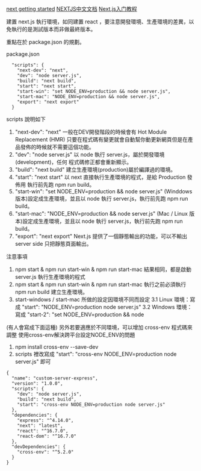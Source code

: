 
[next getting started](https://nextjs.frontendx.cn/docs/#%E7%A6%81%E6%AD%A2%E6%96%87%E4%BB%B6%E8%B7%AF%E7%94%B1)
[NEXTJS中文文档](https://raoenhui.github.io/nextjs/2018/08/31/Nextjs%E4%B8%AD%E6%96%87%E6%96%87%E6%A1%A3/)
[Next.js入门教程](https://www.chkui.com/article/react/nextjs_getting_starting)

建置 next.js 執行環境，如同建置 react ，要注意開發環境、生產環境的差異，以免執行的是測試版本而非做最終版本。

重點在於 package.json 的規劃。

package.json 

```json=
  "scripts": {
    "next-dev": "next",
    "dev": "node server.js",
    "build": "next build",
    "start": "next start",
    "start-win": "set NODE_ENV=production && node server.js",
    "start-mac": "NODE_ENV=production && node server.js",
    "export": "next export"
  }
```
scripts 說明如下
1. "next-dev": "next" 一般在DEV開發階段的時候會有 Hot Module Replacement (HMR) 只要在程式碼有變更就會自動幫你動更新網頁但是在產品發佈的時候就不需要這個功能。
2. "dev": "node server.js" 以 node 執行 server.js，屬於開發環境(development)，任何 程式碼修正都會重新顯示。
3. "build": "next build" 建立生產環境(production)屬於編譯過的環境。
4. "start": "next start" 以 next 直接執行生產環境的程式，是給 Production 發佈用 執行前先跑 npm run build。
5. "start-win": "set NODE_ENV=production && node server.js" (Winddows版本)設定成生產環境，並且以 node 執行 server.js，執行前先跑 npm run build。
6. "start-mac": "NODE_ENV=production && node server.js" (Mac / Linux 版本)設定成生產環境，並且以 node 執行 server.js，執行前先跑 npm run build。
6. "export": "next export" Next.js 提供了一個靜態輸出的功能，可以不輸出server side 只把靜態頁面輸出。

注意事項
1. npm start & npm run start-win & npm run start-mac 結果相同，都是啟動 server.js 執行生產環境的程式
2. npm start & npm run start-win & npm run start-mac 執行之前必須執行 npm run build 建立生產環境。
3. start-windows / start-mac 所做的設定因環境不同而設定
3.1 Linux 環境：寫成 "start": "NODE_ENV=production node server.js"
3.2 Windows 環境：寫成 "start-2": "set NODE_ENV=production && node

(有人會寫成下面這種)
另外若要適應於不同環境，可以增加 cross-env 程式碼來調整
使用cross-env解決跨平台設定NODE_ENV的問題
1. npm install cross-env --save-dev
2. scripts 裡改寫成 "start": "cross-env NODE_ENV=production node server.js" 即可

```json=
{
  "name": "custom-server-express",
  "version": "1.0.0",
  "scripts": {
    "dev": "node server.js",
    "build": "next build",
    "start": "cross-env NODE_ENV=production node server.js"
  },
  "dependencies": {
    "express": "^4.14.0",
    "next": "latest",
    "react": "^16.7.0",
    "react-dom": "^16.7.0"
  },
  "devDependencies": {
    "cross-env": "^5.2.0"
  }
}
```


